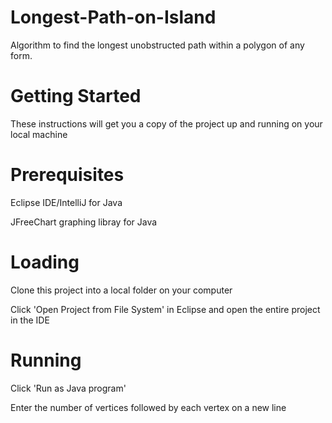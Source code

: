 # Longest-Path-on-Island
Algorithm to find the longest unobstructed path within a polygon of any form.

# Getting Started
These instructions will get you a copy of the project up and running on your local machine

# Prerequisites
Eclipse IDE/IntelliJ for Java

JFreeChart graphing libray for Java

# Loading
Clone this project into a local folder on your computer

Click 'Open Project from File System' in Eclipse and open the entire project in the IDE

# Running
Click 'Run as Java program'

Enter the number of vertices followed by each vertex on a new line
